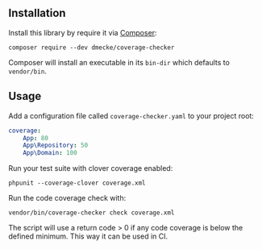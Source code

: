 ## Installation

Install this library by require it via [Composer](https://getcomposer.org):

```
composer require --dev dmecke/coverage-checker
```

Composer will install an executable in its `bin-dir` which defaults to `vendor/bin`.



## Usage

Add a configuration file called `coverage-checker.yaml` to your project root:

```yaml
coverage:
    App: 80
    App\Repository: 50
    App\Domain: 100
```

Run your test suite with clover coverage enabled:

```
phpunit --coverage-clover coverage.xml
```

Run the code coverage check with:

```
vendor/bin/coverage-checker check coverage.xml
```

The script will use a return code > 0 if any code coverage is below the defined minimum. This way it can be used in CI.
